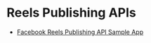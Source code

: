 # Reels Publishing APIs

- [Facebook Reels Publishing API Sample App](/fb_reels_publishing_api_sample/)
